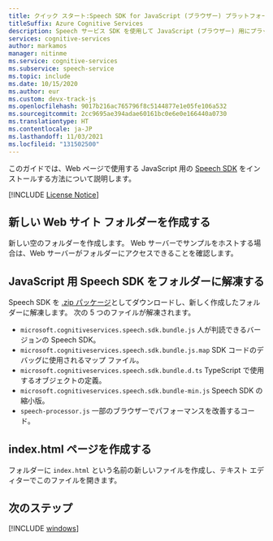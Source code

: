 ```yaml
---
title: クイック スタート:Speech SDK for JavaScript (ブラウザー) プラットフォームの設定 - Speech サービス
titleSuffix: Azure Cognitive Services
description: Speech サービス SDK を使用して JavaScript (ブラウザー) 用にプラットフォームを設定するには、このガイドを使用します。
services: cognitive-services
author: markamos
manager: nitinme
ms.service: cognitive-services
ms.subservice: speech-service
ms.topic: include
ms.date: 10/15/2020
ms.author: eur
ms.custom: devx-track-js
ms.openlocfilehash: 9017b216ac765796f8c5144877e1e05fe106a532
ms.sourcegitcommit: 2cc9695ae394adae60161bc0e6e0e166440a0730
ms.translationtype: HT
ms.contentlocale: ja-JP
ms.lasthandoff: 11/03/2021
ms.locfileid: "131502500"
---
```

このガイドでは、Web ページで使用する JavaScript 用の [Speech SDK](~/articles/cognitive-services/speech-service/speech-sdk.md) をインストールする方法について説明します。

[!INCLUDE [License Notice](~/includes/cognitive-services-speech-service-license-notice.md)]

## <a name="create-a-new-website-folder"></a>新しい Web サイト フォルダーを作成する

新しい空のフォルダーを作成します。 Web サーバーでサンプルをホストする場合は、Web サーバーがフォルダーにアクセスできることを確認します。

## <a name="unpack-the-speech-sdk-for-javascript-into-that-folder"></a>JavaScript 用 Speech SDK をフォルダーに解凍する

Speech SDK を [.zip パッケージ](https://aka.ms/csspeech/jsbrowserpackage)としてダウンロードし、新しく作成したフォルダーに解凍します。 次の 5 つのファイルが解凍されます。
* `microsoft.cognitiveservices.speech.sdk.bundle.js` 人が判読できるバージョンの Speech SDK。
* `microsoft.cognitiveservices.speech.sdk.bundle.js.map` SDK コードのデバッグに使用されるマップ ファイル。
* `microsoft.cognitiveservices.speech.sdk.bundle.d.ts` TypeScript で使用するオブジェクトの定義。
* `microsoft.cognitiveservices.speech.sdk.bundle-min.js` Speech SDK の縮小版。
* `speech-processor.js` 一部のブラウザーでパフォーマンスを改善するコード。

## <a name="create-an-indexhtml-page"></a>index.html ページを作成する

フォルダーに `index.html` という名前の新しいファイルを作成し、テキスト エディターでこのファイルを開きます。

## <a name="next-steps"></a>次のステップ

[!INCLUDE [windows](../quickstart-list.md)]
